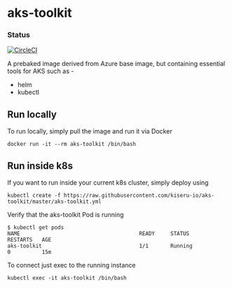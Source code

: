 # aks-toolkit
### Status
[![CircleCI](https://circleci.com/gh/kiseru-io/aks-toolkit.svg?style=svg)](https://circleci.com/gh/kiseru-io/aks-toolkit)

A prebaked image derived from Azure base image, but containing essential tools for AKS such as -

- helm 
- kubectl 

## Run locally
To run locally, simply pull the image and run it via Docker

```
docker run -it --rm aks-toolkit /bin/bash
```

## Run inside k8s
If you want to run inside your current k8s cluster, simply deploy using

```
kubectl create -f https://raw.githubusercontent.com/kiseru-io/aks-toolkit/master/aks-toolkit.yml
```

Verify that the aks-toolkit Pod is running

```
$ kubectl get pods 
NAME                                      READY     STATUS             RESTARTS   AGE
aks-toolkit                               1/1       Running            0          15m
```
To connect just exec to the running instance 

```
kubectl exec -it aks-toolkit /bin/bash
```



